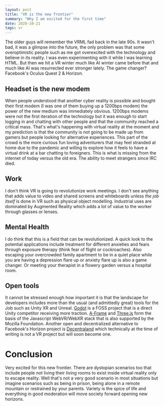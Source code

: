 ```yaml
---
layout: post
title: "VR is the new frontier"
summary: "Why I am excited for the first time"
date: 2020-10-21
tags: vr
---
```


The older guys will remember the VRML fad back in the late 90s. It wasn't bad, it was a glimpse into the future, the only problem was that some overoptimistic people such as me got overexcited with the technology and believe in its reality. I was even experimenting with it while I was learning HTML. But then we hit a VR winter much like AI winter came before that and much like AI was resurrected ever stronger lately. The game changer? Facebook's Oculus Quest 2 & Horizon.

## Headset is the new modem

When people understood that another cyber reality is possible and bought their first modem (I was one of them buying up a 1200bps modem) the power of the new medium was immediately obvious. 1200bps modems were not the first iteration of the technology but it was enough to start logging in and chatting with other people and that the community reached a critical mass. That's what's happening with virtual reality at the moment and my prediction is that the community is not going to be made up from gamers but people looking for alternative experiences. This part of the crowd is the more curious fun loving adventurers that may feel stranded at home due to the pandemic and willing to explore how it feels to have a virtual drink at a bar chatting to foreigners. This is what is missing from the internet of today versus the old era. The ability to meet strangers since IRC died.

## Work

I don't think VR is going to revolutionize work meetings. I don't see anything that adds value to video and shared screens and whiteboards unless _the job itself_ is done in VR such as physical object modelling. Industrial uses are dominated by Augmented Reality which adds a lot of value to the worker through glasses or lenses.

## Mental Health

I do think that this is a field that can be revolutionized. A quick look to the potential applications include treatment for different anxieties and fears through exposure therapy (think fear of flight or cockroaches). Also escaping your overcrowded family apartment to be in a quiet place while you are having a depression flare up or anxiety flare up is also a game changer. Or meeting your therapist in a flowery garden versus a hospital room.

## Open tools

It cannot be stressed enough how important it is that the landscape for developers includes more than the usual (and admittedly great) tools for the Job such as Unity XR and Unreal. [Godot](<https://en.wikipedia.org/wiki/Godot_(game_engine)>) is a FOSS project that is a direct Unity competitor receiving more traction. [A-Frame](https://aframe.io/) and [Three.js](https://threejs.org/) form the basis of the Javascript WebVR/WebXR stack that is also supported by the Mozilla Foundation. Another open and decentralized alternative to Facebook's Horizon project is [Decentraland](https://decentraland.org/) which technically at the time of writing is not a VR project but will soon become one.

# Conclusion

Very excited for this new frontier. There are dystopian scenarios too that include people not living their living rooms to exist inside virtual reality only to escape reality. Well that's not a very good scenario in most situations but imagine scenarios such as being in prison, being alone in a remote mountain or restrained by your parents. Variety is the spice of life and everything in good moderation will move society forward opening new horizons.
